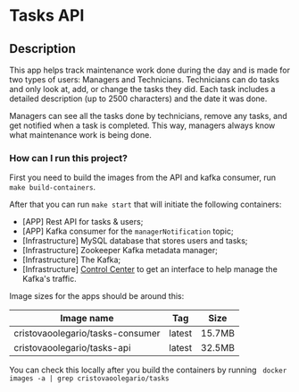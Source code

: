 # Tasks API

## Description

This app helps track maintenance work done during the day and is made for two types of users: Managers and Technicians. Technicians can do tasks and only look at, add, or change the tasks they did. Each task includes a detailed description (up to 2500 characters) and the date it was done. 

Managers can see all the tasks done by technicians, remove any tasks, and get notified when a task is completed. This way, managers always know what maintenance work is being done.

### How can I run this project?

First you need to build the images from the API and kafka consumer, run `make build-containers`.

After that you can run `make start` that will initiate the following containers:

- [APP] Rest API for tasks & users;
- [APP] Kafka consumer for the `managerNotification` topic;
- [Infrastructure] MySQL database that stores users and tasks;
- [Infrastructure] Zookeeper Kafka metadata manager;
- [Infrastructure] The Kafka;
- [Infrastructure] [Control Center](http://localhost:9021) to get an interface to help manage the Kafka's traffic.

Image sizes for the apps should be around this:

| Image name                       | Tag    | Size   |
|----------------------------------|--------|--------|
| cristovaoolegario/tasks-consumer | latest | 15.7MB |
| cristovaoolegario/tasks-api      | latest | 32.5MB |

You can check this locally after you build the containers by running ` docker images -a | grep cristovaoolegario/tasks`
